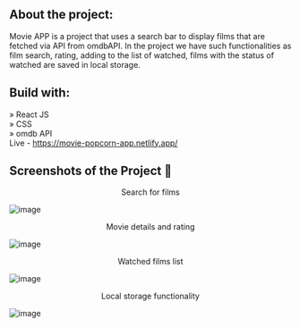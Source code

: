 <h2>About the project:</h2>

Movie APP is a project that uses a search bar to display films that are fetched via API from omdbAPI. In the project we have such functionalities as film search, rating, adding to the list of watched, films with the status of watched are saved in local storage.

<h2>Build with:</h2>

» React JS <br>
» CSS<br>
» omdb API<br>
Live - https://movie-popcorn-app.netlify.app/


<h2>Screenshots of the Project 📸</h2>

<p align="center">
Search for films
</p>

![image](https://github.com/MateuszWesolowsky/Movie-App/assets/103283398/66b0563a-bfbb-4216-8403-5daca4f6420c)

<p align="center">
Movie details and rating
</p>

![image](https://github.com/MateuszWesolowsky/Movie-App/assets/103283398/8cf3f9ab-d157-474e-b7b2-9e04f9b323a5)

<p align="center">
Watched films list
</p>

![image](https://github.com/MateuszWesolowsky/Movie-App/assets/103283398/9f060e04-e480-424f-997c-fbb608b64a92)

<p align="center">
Local storage functionality
</p>

![image](https://github.com/MateuszWesolowsky/Movie-App/assets/103283398/5f1a440f-5690-4325-8507-b62cfdb1dc28)
